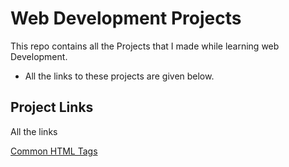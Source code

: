 
# Web Development Projects

This repo contains all the Projects that I made while learning web Development. 

- All the links to these projects are given below.


## Project Links

All the links 

[Common HTML Tags](https://ayush24k.github.io/web-dev-projects/)

